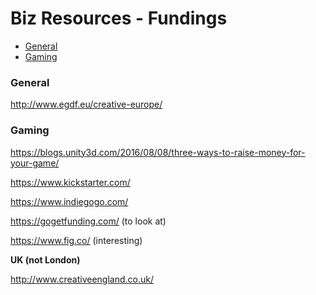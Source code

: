 Biz Resources - Fundings
=================
* [General](#general)
* [Gaming](#gaming)



<a name="general"/></a>
### General

http://www.egdf.eu/creative-europe/

<a name="gaming"/></a>
### Gaming

https://blogs.unity3d.com/2016/08/08/three-ways-to-raise-money-for-your-game/

https://www.kickstarter.com/

https://www.indiegogo.com/

https://gogetfunding.com/ (to look at)

https://www.fig.co/ (interesting)

**UK (not London)**

http://www.creativeengland.co.uk/
